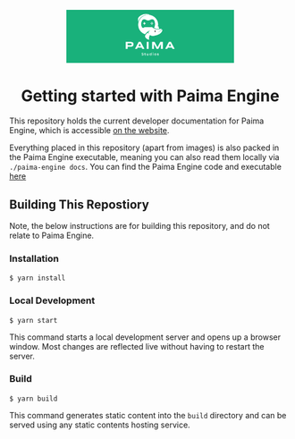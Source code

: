 <p align="center">
  <img width="300px" src="./static/img/paima-banner.png" alt="Paima logo">
</p>

<h1 align="center">Getting started with Paima Engine</h1>


This repository holds the current developer documentation for Paima Engine, which is accessible [on the website](https://docs.paimastudios.com).

Everything placed in this repository (apart from images) is also packed in the Paima Engine executable, meaning you can also read them locally via `./paima-engine docs`. You can find the Paima Engine code and executable [here](https://github.com/PaimaStudios/paima-engine/)


## Building This Repostiory

Note, the below instructions are for building this repository, and do not relate to Paima Engine.

### Installation

```
$ yarn install
```

### Local Development

```
$ yarn start
```

This command starts a local development server and opens up a browser window. Most changes are reflected live without having to restart the server.

### Build

```
$ yarn build
```

This command generates static content into the `build` directory and can be served using any static contents hosting service.
